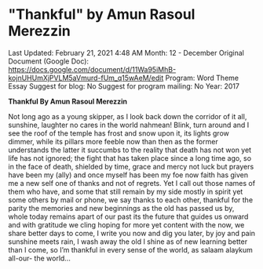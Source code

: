 # "Thankful" by Amun Rasoul Merezzin

Last Updated: February 21, 2021 4:48 AM
Month: 12 - December
Original Document (Google Doc): https://docs.google.com/document/d/11Wa95iMhB-kojnUHUmXjPVLM5aVmurd-fUm_q15wAeM/edit
Program: Word Theme Essay
Suggest for blog: No
Suggest for program mailing: No
Year: 2017

**Thankful By Amun Rasoul Merezzin**

Not long ago as a young skipper, as I look back down the corridor of it all, sunshine, laughter no cares in the world nahmean! Blink, turn around and I see the roof of the temple has frost and snow upon it, its lights grow dimmer, while its pillars more feeble now than then as the former understands the latter it succumbs to the reality that death has not won yet life has not ignored; the fight that has taken place since a long time ago, so in the face of death, shielded by time, grace and mercy not luck but prayers have been my (ally) and once myself has been my foe now faith has given me a new self one of thanks and not of regrets. Yet I call out those names of them who have, and some that still remain by my side mostly in spirit yet some others by mail or phone, we say thanks to each other, thankful for the parity the memories and new beginnings as the old has passed us by, whole today remains apart of our past its the future that guides us onward and with gratitude we cling hoping for more yet content with the now, we share better days to come, I write you now and dig you later, by joy and pain sunshine meets rain, I wash away the old I shine as of new learning better than I come, so I’m thankful in every sense of the world, as salaam alaykum all-our- the world…